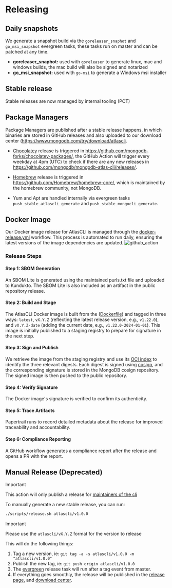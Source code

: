 # Releasing

## Daily snapshots

We generate a snapshot build via the `goreleaser_snaphot` and `go_msi_snapshot` evergreen tasks,
these tasks run on master and can be patched at any time.

- **goreleaser_snaphot:** used with `goreleaser` to generate linux, mac and windows builds, the mac build will also be signed and notarized
- **go_msi_snapshot:** used with `go-msi` to generate a Windows msi installer

## Stable release

Stable releases are now managed by internal tooling (PCT)

## Package Managers

Package Managers are published after a stable release happens, in which binaries are stored in 
GitHub releases and also uploaded to our download center (https://www.mongodb.com/try/download/atlascli.

* [Chocolatey](http://chocolatey.org) release is triggered in https://github.com/mongodb-forks/chocolatey-packages/, 
  the GitHub Action will trigger every weekday at 4pm (UTC) to check if there are any new releases 
  in https://github.com/mongodb/mongodb-atlas-cli/releases/.

* [Homebrew](http://brew.sh/) release is triggered in https://github.com/Homebrew/homebrew-core/, 
  which is maintained by the homebrew community, not MongoDB.

* Yum and Apt are handled internally via evergreen tasks `push_stable_atlascli_generate` and `push_stable_mongocli_generate`.

## Docker Image

Our Docker image release for AtlasCLI is managed through the [docker-release.yml](.github/workflows/docker-release.yml)  workflow. This process is automated to run daily, ensuring the latest versions of the image dependencies are updated.
![github_action](https://github.com/mongodb/mongodb-atlas-cli/assets/5663078/fd54ccda-7794-4139-af92-dbde0c278e78)

### Release Steps

#### Step 1: SBOM Generation

An SBOM Lite is generated using the maintained purls.txt file and uploaded to Kundukto. The SBOM Lite is also included as an artifact in the public repository release.

#### Step 2: Build and Stage

The AtlasCLI Docker image is built from the ([Dockerfile](Dockerfile)) and tagged in three ways:
`latest`, `vX.Y.Z` (reflecting the latest release version, e.g., `v1.22.0`), and `vX.Y.Z-date` 
(adding the current date, e.g., `v1.22.0-2024-01-01`). 
This image is initially published to a staging registry to prepare for signature in the next step.

#### Step 3: Sign and Publish

We retrieve the image from the staging registry and use its [OCI index](https://github.com/opencontainers/image-spec/blob/main/image-index.md) to identify the three
relevant digests. Each digest is signed using [cosign](https://github.com/sigstore/cosign), and the corresponding signature is stored 
in the MongoDB cosign repository. The signed image is then pushed to the public repository.

#### Step 4: Verify Signature

The Docker image's signature is verified to confirm its authenticity.

#### Step 5: Trace Artifacts

Papertrail runs to record detailed metadata about the release for improved traceability and accountability.

#### Step 6: Compliance Reporting

A GitHub workflow generates a compliance report after the release and opens a PR with the report.

## Manual Release (Deprecated)

> [!IMPORTANT]  
> This action will only publish a release for [maintainers of the cli](https://github.com/orgs/mongodb/teams/apix/)

To manually generate a new stable release, you can run:

```bash
./scripts/release.sh atlascli/v1.0.0
```

> [!IMPORTANT]  
> Please use the `atlascli/vX.Y.Z` format for the version to release 

This will do the following things:

1. Tag a new version, ie: `git tag -a -s atlascli/v1.0.0 -m "atlascli/v1.0.0"`
2. Publish the new tag, ie: `git push origin atlascli/v1.0.0`
3. The [evergreen](build/ci/release.yml) release task will run after a tag event from master.
4. If everything goes smoothly, the release will be published in the
   [release page](https://github.com/mongodb/mongodb-atlas-cli/releases), and [download center](https://www.mongodb.com/try/download/atlascli).

